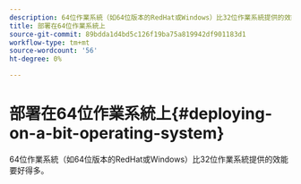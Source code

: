 ```yaml
---
description: 64位作業系統（如64位版本的RedHat或Windows）比32位作業系統提供的效能要好得多。
title: 部署在64位作業系統上
source-git-commit: 89bdda1d4bd5c126f19ba75a819942df901183d1
workflow-type: tm+mt
source-wordcount: '56'
ht-degree: 0%

---
```



# 部署在64位作業系統上{#deploying-on-a-bit-operating-system}

64位作業系統（如64位版本的RedHat或Windows）比32位作業系統提供的效能要好得多。

